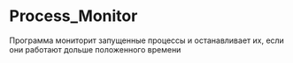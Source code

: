 # Process_Monitor
Программа мониторит запущенные процессы и останавливает их, если они работают дольше положенного времени
